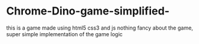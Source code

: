 # Chrome-Dino-game-simplified-

this is a game made using html5 css3 and js
nothing fancy about the game, super simple implementation of the game logic
